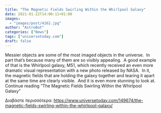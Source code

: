 ```yaml
---
title: "The Magnetic Fields Swirling Within the Whirlpool Galaxy"
date: 2021-01-22T14:00:11+01:00
images:
  - "images/post/4162.jpg"
author: "AstroBot"
categories: ["News"]
tags: ["universetoday.com"]
draft: false
---
```


Messier objects are some of the most imaged objects in the universe.  In part that’s because many of them are so visibly appealing.  A good example of that is the Whirlpool galaxy, M51, which recently received an even more dramatic visual representation with a new photo released by NASA.  In it, the magnetic fields that are holding the galaxy together and tearing it apart at the same time are clearly visible.  And it is even more stunning to look at. Continue reading “The Magnetic Fields Swirling Within the Whirlpool Galaxy” 

Διαβάστε περισσότερα: https://www.universetoday.com/149674/the-magnetic-fields-swirling-within-the-whirlpool-galaxy/

